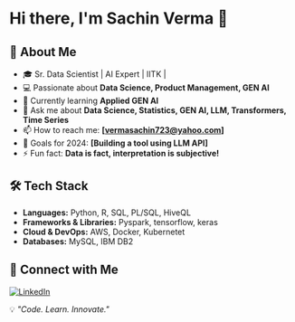 # Hi there, I'm Sachin Verma 👋  

## 🚀 About Me  
- 🎓 Sr. Data Scientist | AI Expert | IITK |  
- 💻 Passionate about **Data Science, Product Management, GEN AI**  
- 🌱 Currently learning **Applied GEN AI**  
- 💬 Ask me about **Data Science, Statistics, GEN AI, LLM, Transformers, Time Series**  
- 📫 How to reach me: **[vermasachin723@yahoo.com]**  
- 🎯 Goals for 2024: **[Building a tool using LLM API]**  
- ⚡ Fun fact: **Data is fact, interpretation is subjective!**  

## 🛠️ Tech Stack  
- **Languages:** Python, R, SQL, PL/SQL, HiveQL
- **Frameworks & Libraries:** Pyspark, tensorflow, keras
- **Cloud & DevOps:** AWS, Docker, Kubernetet
- **Databases:** MySQL, IBM DB2

## 🔗 Connect with Me  
[![LinkedIn](https://img.shields.io/badge/LinkedIn-0077B5?style=for-the-badge&logo=linkedin&logoColor=white)]([https://www.linkedin.com/in/vermasachinds/])

💡 _"Code. Learn. Innovate."_  

